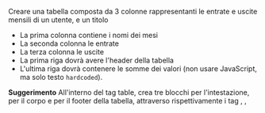 Creare una tabella composta da 3 colonne rappresentanti le entrate e uscite mensili di un utente, e un titolo
- La prima colonna contiene i nomi dei mesi
- La seconda colonna le entrate
- La terza colonna le uscite
- La prima riga dovrà avere l'header della tabella
- L'ultima riga dovrà contenere le somme dei valori (non usare JavaScript, ma solo testo `hardcoded`).

**Suggerimento**
All'interno del tag table, crea tre blocchi per l'intestazione, per il corpo e per il footer della tabella, attraverso rispettivamente i tag <thead>, <tbody>, <tfoot>
